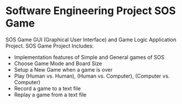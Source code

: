 # Software Engineering Project SOS Game
SOS Game GUI (Graphical User Interface) and Game Logic Application Project.
SOS Game Project Includes:
 - Implementation features of Simple and General games of SOS
 - Choose Game Mode and Board Size
 - Setup a New Game when a game is over
 - Play (Human vs. Human), (Human vs. Computer), (Computer vs. Computer)
 - Record a game to a text file
 - Replay a game from a text file
